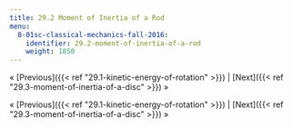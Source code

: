 ```yaml
---
title: 29.2 Moment of Inertia of a Rod
menu:
  8-01sc-classical-mechanics-fall-2016:
    identifier: 29.2-moment-of-inertia-of-a-rod
    weight: 1850
---
```

« [Previous]({{< ref "29.1-kinetic-energy-of-rotation" >}}) | [Next]({{< ref "29.3-moment-of-inertia-of-a-disc" >}}) »

« [Previous]({{< ref "29.1-kinetic-energy-of-rotation" >}}) | [Next]({{< ref "29.3-moment-of-inertia-of-a-disc" >}}) »